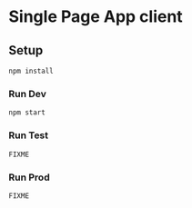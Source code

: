 # Single Page App client

## Setup

    npm install

### Run Dev

    npm start

### Run Test

    FIXME

### Run Prod

    FIXME

